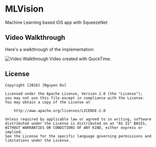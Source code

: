 # MLVision
Machine Learning based iOS app with SqueezeNet

## Video Walkthrough
Here's a walkthrough of the implementation:

<img src='https://youtu.be/bQvWrrZz7-g' title='Video Walkthrough' width='' alt='Video Walkthrough' />
Video created with QuickTime.

## License

    Copyright [2018] [Nguyen Do]

    Licensed under the Apache License, Version 2.0 (the "License");
    you may not use this file except in compliance with the License.
    You may obtain a copy of the License at

        http://www.apache.org/licenses/LICENSE-2.0

    Unless required by applicable law or agreed to in writing, software
    distributed under the License is distributed on an "AS IS" BASIS,
    WITHOUT WARRANTIES OR CONDITIONS OF ANY KIND, either express or implied.
    See the License for the specific language governing permissions and
    limitations under the License.
